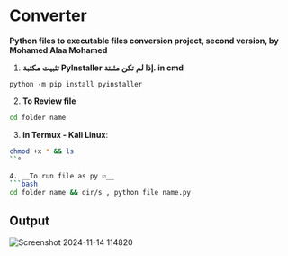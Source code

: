# Converter
**Python files to executable files conversion project, second version, by Mohamed Alaa Mohamed**

1. **تثبيت مكتبة PyInstaller إذا لم تكن مثبتة. in cmd**
```
python -m pip install pyinstaller
```
2. __To Review file__
 ```bash
cd folder name
   ```
3. __in Termux - Kali Linux__:
```bash 
chmod +x * && ls 
``°

4. __To run file as py ☑️__
```bash
cd folder name && dir/s , python file name.py
   ```

## Output
![Screenshot 2024-11-14 114820](https://github.com/user-attachments/assets/61a807c4-ee18-4144-bffb-f492e75e1794)


